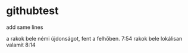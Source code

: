 # githubtest
add same lines

a rakok bele némi újdonságot, fent a felhőben. 7:54
rakok bele lokálisan valamit 8:14


